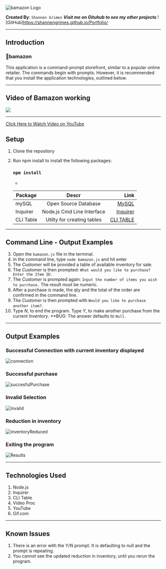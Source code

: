 ![bamazon Logo](/images/logo.png)

**Created By**: `Shannen Grimes`
***Visit me on Gituhub to see my other projects***
![GitHub]https://shannengrimes.github.io/Portfolio/
- - - 

## Introduction
### :small_orange_diamond:bamazon
This application is a command-prompt storefront, similar to a popular online retailer.  The commands begin with prompts.  However, it is recommended that you install the application technologies, outlined below.
- - - 

## Video of Bamazon working
![](https://j.gifs.com/VAroYv.gif)
- - -
[Click Here to Watch Video on YouTube](https://youtu.be/qILX-JfYB58)

## Setup

1. Clone the repository
2. Run npm install to install the following packages:

      ### `npm install`
      - 
      | Package       | Descr                        | Link                                                            |
      | ------------- |:-------------:               | -----:                                                          |
      | mySQL         | Open Source Database         | [MySQL](https://www.mysql.com/downloads/)                       |
      | Inquirer      | Node.js Cmd Line Interface   | [Inquirer](https://www.npmjs.com/package/inquirer)              |
      | CLI Table     | Utilty for creating tables   | [CLI TABLE](https://www.npmjs.com/package/cli-table)            |
- - - 

## Command Line - Output Examples

3. Open the `bamazon.js` file in the terminal.
4. In the command line, type `node bamazon.js` and hit enter
5. The *Customer* will be provided a table of available inventory for sale.
6. The *Customer* is then prompted: `What would you like to purchase? Enter the Item ID.`
7. The *Customer* is prompted again: `Input the number of items you wish to purchase.` The result must be numeric.
8. After a purchase is made, the qty and the total of the order are confirmed in the command line.
9. The *Customer* is then prompted with `Would you like to purchase another item?`. 
10. Type *N*, to end the program.  Type *Y*, to make another purchase from the current *Inventory*. **BUG: The answer defaults to `Null`.

 - - - 

 ## Output Examples

 ### Successful Connection with current inventory displayed
 ![connection](/images/connection.png)

 ### Successful purchase
![succesfulPurchase](/images/successfulPurchase,png) 

### Invalid Selection
![invalid](/images/invalid.png)

### Reduction in inventory
![inventoryReduced](/images/inventoryReduced.png)

### Exiting the program
![Results](/images/exit.png)

- - - 

## Technologies Used
1. Node.js
2. Inquirer
3. CLI Table
4. Video Proc
5. YouTube
6. Gif.com

- - - 

## Known Issues
1. There is an error with the Y/N prompt.  It is defaulting to null and the prompt is repeating.
2. You cannot see the updated reduction in inventory, until you rerun the program.





